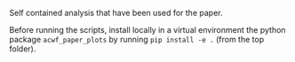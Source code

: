 Self contained analysis that have been used for the paper.

Before running the scripts, install locally in a virtual environment the
python package `acwf_paper_plots` by running `pip install -e .` (from the top
folder).